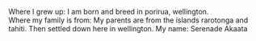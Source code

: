Where I grew up: I am born and breed in porirua, wellington.    
Where my family is from: My parents are from the islands rarotonga and tahiti. Then settled down here in wellington.
My name: Serenade Akaata